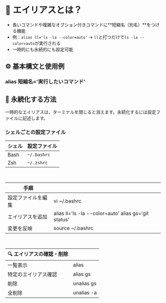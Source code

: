 # 🧠 エイリアスとは？

-   長いコマンドや複雑なオプション付きコマンドに**短縮名（別名）**をつける機能
-   例：`alias ll='ls -la --color=auto'` → `ll`と打つだけで`ls -la --color=auto`が実行される
-   一時的にも永続的にも設定可能

## ⚙️ 基本構文と使用例

### alias 短縮名='実行したいコマンド'


## 🔄 永続化する方法

一時的なエイリアスは、ターミナルを閉じると消えます。永続化するには設定ファイルに記述します。

### シェルごとの設定ファイル


| シェル | 設定ファイル |
|---------------|-------------|
| Bash | `~/.bashrc` | 
| Zsh | `~/.zshrc` |

<br>

| 手順 |  |
|--------------------------|---------------------------|
| 設定ファイルを編集 | vi ~/.bashrc |
| エイリアスを追加 | alias ll='ls -la --color=auto' alias gs='git status' |
| 変更を反映 | source ~/.bashrc |

<br>

| 🔍 エイリアスの確認・削除 |  |
|--------------------|----------------|
| 一覧表示 | alias |
| 特定のエイリアス確認 | alias gs |
| 削除 | unalias gs |
| 全削除 | unalias -a |
